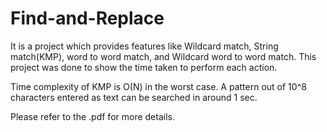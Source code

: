 # Find-and-Replace

It is a project which provides features like Wildcard match, String match(KMP), word to word match, and Wildcard word to word match.
This project was done to show the time taken to perform each action. 

Time complexity of KMP is O(N) in the worst case. A pattern out of 10^8 characters entered as text can be searched in around 1 sec.

Please refer to the .pdf for more details.  

